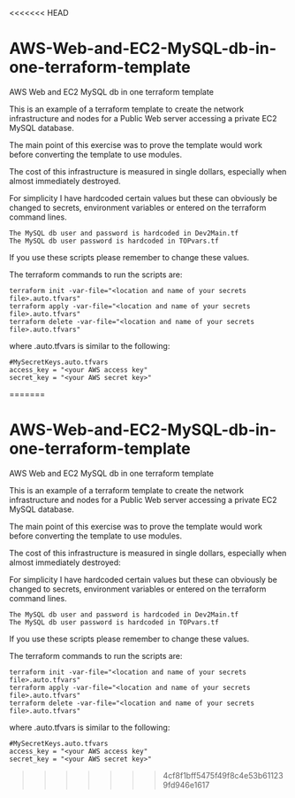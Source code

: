 <<<<<<< HEAD
# AWS-Web-and-EC2-MySQL-db-in-one-terraform-template
AWS Web and EC2 MySQL db in one terraform template

This is an example of a terraform template to create the network infrastructure and nodes for a 
Public Web server accessing a private EC2 MySQL database.

The main point of this exercise was to prove the template would work before converting the template to use modules.

The cost of this infrastructure is measured in single dollars, especially when almost immediately destroyed.

For simplicity I have hardcoded certain values but these can obviously be changed to secrets, 
environment variables or entered on the terraform command lines.

	The MySQL db user and password is hardcoded in Dev2Main.tf
	The MySQL db user password is hardcoded in TOPvars.tf 

If you use these scripts please remember to change these values.

The terraform commands to run the scripts are:

	terraform init -var-file="<location and name of your secrets file>.auto.tfvars"
	terraform apply -var-file="<location and name of your secrets file>.auto.tfvars"
	terraform delete -var-file="<location and name of your secrets file>.auto.tfvars"

where <location and name of your secrets file>.auto.tfvars is similar to the following:

	#MySecretKeys.auto.tfvars
	access_key = "<your AWS access key"
	secret_key = "<your AWS secret key>"
=======
# AWS-Web-and-EC2-MySQL-db-in-one-terraform-template
AWS Web and EC2 MySQL db in one terraform template

This is an example of a terraform template to create the network infrastructure and nodes for a 
Public Web server accessing a private EC2 MySQL database.

The main point of this exercise was to prove the template would work before converting the template to use modules.

The cost of this infrastructure is measured in single dollars, especially when almost immediately destroyed:

For simplicity I have hardcoded certain values but these can obviously be changed to secrets, 
environment variables or entered on the terraform command lines.

	The MySQL db user and password is hardcoded in Dev2Main.tf
	The MySQL db user password is hardcoded in TOPvars.tf 

If you use these scripts please remember to change these values.

The terraform commands to run the scripts are:

	terraform init -var-file="<location and name of your secrets file>.auto.tfvars"
	terraform apply -var-file="<location and name of your secrets file>.auto.tfvars"
	terraform delete -var-file="<location and name of your secrets file>.auto.tfvars"

where <location and name of your secrets file>.auto.tfvars is similar to the following:

	#MySecretKeys.auto.tfvars
	access_key = "<your AWS access key"
	secret_key = "<your AWS secret key>"
>>>>>>> 4cf8f1bff5475f49f8c4e53b611239fd946e1617
